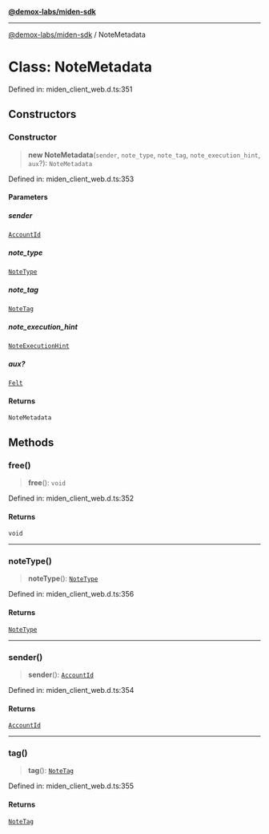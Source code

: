 [**@demox-labs/miden-sdk**](../README.md)

***

[@demox-labs/miden-sdk](../README.md) / NoteMetadata

# Class: NoteMetadata

Defined in: miden\_client\_web.d.ts:351

## Constructors

### Constructor

> **new NoteMetadata**(`sender`, `note_type`, `note_tag`, `note_execution_hint`, `aux`?): `NoteMetadata`

Defined in: miden\_client\_web.d.ts:353

#### Parameters

##### sender

[`AccountId`](AccountId.md)

##### note\_type

[`NoteType`](NoteType.md)

##### note\_tag

[`NoteTag`](NoteTag.md)

##### note\_execution\_hint

[`NoteExecutionHint`](NoteExecutionHint.md)

##### aux?

[`Felt`](Felt.md)

#### Returns

`NoteMetadata`

## Methods

### free()

> **free**(): `void`

Defined in: miden\_client\_web.d.ts:352

#### Returns

`void`

***

### noteType()

> **noteType**(): [`NoteType`](NoteType.md)

Defined in: miden\_client\_web.d.ts:356

#### Returns

[`NoteType`](NoteType.md)

***

### sender()

> **sender**(): [`AccountId`](AccountId.md)

Defined in: miden\_client\_web.d.ts:354

#### Returns

[`AccountId`](AccountId.md)

***

### tag()

> **tag**(): [`NoteTag`](NoteTag.md)

Defined in: miden\_client\_web.d.ts:355

#### Returns

[`NoteTag`](NoteTag.md)
